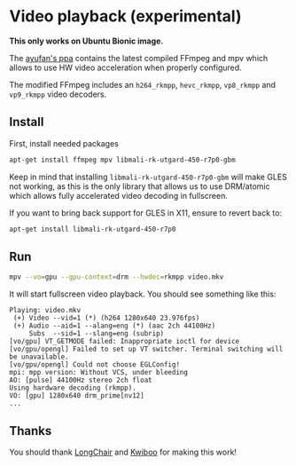 # Video playback (experimental)

**This only works on Ubuntu Bionic image.**

The [ayufan's ppa](https://launchpad.net/~ayufan/+archive/ubuntu/rock64-ppa) contains the latest compiled FFmpeg and mpv which allows to use HW video acceleration when properly configured.

The modified FFmpeg includes an `h264_rkmpp`, `hevc_rkmpp`, `vp8_rkmpp` and `vp9_rkmpp` video decoders.

## Install

First, install needed packages

```bash
apt-get install ffmpeg mpv libmali-rk-utgard-450-r7p0-gbm
```

Keep in mind that installing `libmali-rk-utgard-450-r7p0-gbm` will make GLES not working, as this is the only library that allows us to use DRM/atomic which allows fully accelerated video decoding in fullscreen.

If you want to bring back support for GLES in X11, ensure to revert back to:

```bash
apt-get install libmali-rk-utgard-450-r7p0
```

## Run

```bash
mpv --vo=gpu --gpu-context=drm --hwdec=rkmpp video.mkv
```

It will start fullscreen video playback. You should see something like this:

```text
Playing: video.mkv
 (+) Video --vid=1 (*) (h264 1280x640 23.976fps)
 (+) Audio --aid=1 --alang=eng (*) (aac 2ch 44100Hz)
     Subs  --sid=1 --slang=eng (subrip)
[vo/gpu] VT_GETMODE failed: Inappropriate ioctl for device
[vo/gpu/opengl] Failed to set up VT switcher. Terminal switching will be unavailable.
[vo/gpu/opengl] Could not choose EGLConfig!
mpi: mpp version: Without VCS, under bleeding
AO: [pulse] 44100Hz stereo 2ch float
Using hardware decoding (rkmpp).
VO: [gpu] 1280x640 drm_prime[nv12]
...
```

## Thanks

You should thank [LongChair](https://github.com/LongChair) and [Kwiboo](https://github.com/Kwiboo/) for making this work!

